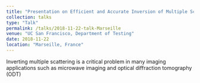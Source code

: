 ```yaml
---
title: "Presentation on Efficient and Accurate Inversion of Multiple Scattering with Deep Learning"
collection: talks
type: "Talk"
permalink: /talks/2018-11-22-talk-Marseille
venue: "UC San Francisco, Department of Testing"
date: 2018-11-22
location: "Marseille, France"
---
```


Inverting multiple scattering is a critical problem in many imaging applications such as microwave imaging and optical diffraction tomography (ODT)
